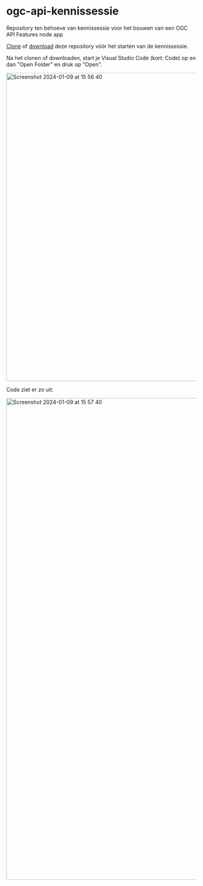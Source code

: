 # ogc-api-kennissessie
Repository ten behoeve van kennissessie voor het bouwen van een OGC API Features node app

[Clone](https://docs.github.com/en/repositories/creating-and-managing-repositories/cloning-a-repository) of [download](https://docs.github.com/en/repositories/working-with-files/using-files/downloading-source-code-archives) deze repository vóór het starten van de kennissessie.

Na het clonen of downloaden, start je Visual Studio Code (kort: Code) op en dan "Open Folder" en druk op "Open".

<img width="813" alt="Screenshot 2024-01-09 at 15 56 40" src="https://github.com/Geonovum/ogc-api-kennissessie/assets/4082369/9e24c8bd-6af6-404f-a53a-c2ff0e475fb6">


Code ziet er zo uit:

<img width="1271" alt="Screenshot 2024-01-09 at 15 57 40" src="https://github.com/Geonovum/ogc-api-kennissessie/assets/4082369/d73cdf2b-1d14-445b-989d-e289f4f01f9b">
